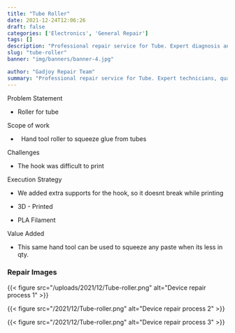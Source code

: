 ```yaml
---
title: "Tube Roller"
date: 2021-12-24T12:06:26
draft: false
categories: ['Electronics', 'General Repair']
tags: []
description: "Professional repair service for Tube. Expert diagnosis and quality repairs in Bangalore."
slug: "tube-roller"
banner: "img/banners/banner-4.jpg"

author: "Gadjoy Repair Team"
summary: "Professional repair service for Tube. Expert technicians, quality parts, warranty included."
---
```


Problem Statement 

- Roller for tube

Scope of work

- &nbsp; Hand tool roller to squeeze glue from tubes

Challenges 

- The hook was difficult to print

Execution Strategy 

- We added extra supports for the hook, so it doesnt break while printing 

- 3D - Printed 

- PLA Filament

Value Added 

- This same hand tool can be used to squeeze any paste when its less in qty.

### Repair Images

{{< figure src="/uploads/2021/12/Tube-roller.png" alt="Device repair process 1" >}}

{{< figure src="/2021/12/Tube-roller.png" alt="Device repair process 2" >}}

{{< figure src="/2021/12/Tube-roller.png" alt="Device repair process 3" >}}

